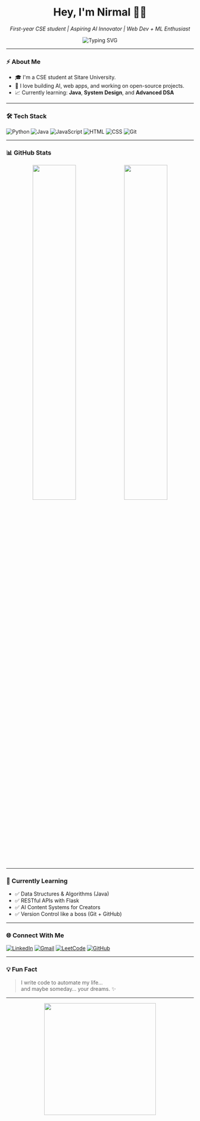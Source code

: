 <h1 align="center">Hey, I'm Nirmal 👨‍💻</h1>

<p align="center">
  <i>First-year CSE student | Aspiring AI Innovator | Web Dev + ML Enthusiast</i>
</p>

<p align="center">
  <img src="https://readme-typing-svg.herokuapp.com?font=Fira+Code&pause=1000&color=00F7FF&width=435&lines=Code.+Create.+Conquer.;Dream+Big%2C+Build+Bigger.;Welcome+to+my+GitHub+profile!" alt="Typing SVG" />
</p>

---

### ⚡ About Me

- 🎓 I'm a CSE student at Sitare University.
- 🚀 I love building AI, web apps, and working on open-source projects.
- 📈 Currently learning: **Java**, **System Design**, and **Advanced DSA**


---

### 🛠️ Tech Stack

![Python](https://img.shields.io/badge/Python-3670A0?style=for-the-badge&logo=python&logoColor=white)
![Java](https://img.shields.io/badge/Java-ED8B00?style=for-the-badge&logo=java&logoColor=white)
![JavaScript](https://img.shields.io/badge/JavaScript-F7DF1E?style=for-the-badge&logo=javascript&logoColor=black)
![HTML](https://img.shields.io/badge/HTML-E34F26?style=for-the-badge&logo=html5&logoColor=white)
![CSS](https://img.shields.io/badge/CSS-1572B6?style=for-the-badge&logo=css3&logoColor=white)
![Git](https://img.shields.io/badge/Git-F05032?style=for-the-badge&logo=git&logoColor=white)

---

### 📊 GitHub Stats

<p align="center">
  <img src="https://github-readme-stats.vercel.app/api?username=yourusername&show_icons=true&theme=radical&border_radius=10" width="48%"/>
  <img src="https://github-readme-stats.vercel.app/api/top-langs/?username=yourusername&layout=compact&theme=radical&border_radius=10" width="48%"/>
</p>

---

### 🧠 Currently Learning

- ✅ Data Structures & Algorithms (Java)
- ✅ RESTful APIs with Flask
- ✅ AI Content Systems for Creators
- ✅ Version Control like a boss (Git + GitHub)

---

### 🌐 Connect With Me

<p align="left">
  <a href="https://www.linkedin.com/in/bardx/" target="_blank"><img alt="LinkedIn" src="https://img.shields.io/badge/LinkedIn-blue?style=for-the-badge&logo=linkedin"></a>
  <a href="kumar.nirmal2608@gmail.com"><img alt="Gmail" src="https://img.shields.io/badge/Gmail-red?style=for-the-badge&logo=gmail&logoColor=white"></a>
  <a href="https://leetcode.com/u/r2GUlBuyLZ/"><img alt="LeetCode" src="https://img.shields.io/badge/LeetCode-orange?style=for-the-badge&logo=leetcode"></a>
  <a href="https://github.com/NIRMAL20062"><img alt="GitHub" src="https://img.shields.io/badge/GitHub-black?style=for-the-badge&logo=github"></a>
</p>

---

### 💡 Fun Fact

> I write code to automate my life…  
> and maybe someday… your dreams. ✨

---

<p align="center">
  <img src="https://media.giphy.com/media/qgQUggAC3Pfv687qPC/giphy.gif" width="300" />
</p>
